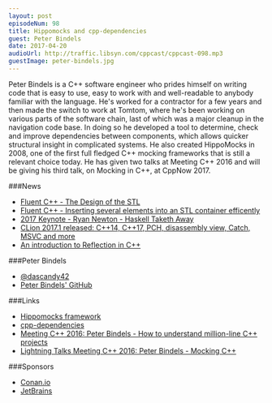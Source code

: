 ```yaml
---
layout: post
episodeNum: 98
title: Hippomocks and cpp-dependencies
guest: Peter Bindels
date: 2017-04-20
audioUrl: http://traffic.libsyn.com/cppcast/cppcast-098.mp3
guestImage: peter-bindels.jpg
---
```


Peter Bindels is a C++ software engineer who prides himself on writing code that is easy to use, easy to work with and well-readable to anybody familiar with the language. He's worked for a contractor for a few years and then made the switch to work at Tomtom, where he's been working on various parts of the software chain, last of which was a major cleanup in the navigation code base. In doing so he developed a tool to determine, check and improve dependencies between components, which allows quicker structural insight in complicated systems. He also created HippoMocks in 2008, one of the first full fledged C++ mocking frameworks that is still a relevant choice today. He has given two talks at Meeting C++ 2016 and will be giving his third talk, on Mocking in C++, at CppNow 2017.

###News

 - [Fluent C++ - The Design of the STL](http://www.fluentcpp.com/2017/04/18/the-design-of-the-stl/)
 - [Fluent C++ - Inserting several elements into an STL container efficently](http://www.fluentcpp.com/2017/03/28/inserting-several-elements-into-an-stl-container/)
 - [2017 Keynote - Ryan Newton - Haskell Taketh Away](http://cppnow.org/2017-conference/announcements/2017/04/12/haskell-keynote.html)
 - [CLion 2017.1 released: C++14, C++17, PCH, disassembly view, Catch, MSVC and more](https://blog.jetbrains.com/clion/2017/03/clion-2017-1-released/)
 - [An introduction to Reflection in C++](http://jackieokay.com/2017/04/13/reflection1.html)
 
###Peter Bindels

 - [@dascandy42](https://twitter.com/dascandy42)
 - [Peter Bindels' GitHub](https://github.com/dascandy)

###Links

 - [Hippomocks framework](http://hippomocks.com/)
 - [cpp-dependencies](https://github.com/tomtom-international/cpp-dependencies)
 - [Meeting C++ 2016: Peter Bindels - How to understand million-line C++ projects](https://www.youtube.com/watch?v=g4eLn2hz-u0)
 - [Lightning Talks Meeting C++ 2016: Peter Bindels - Mocking C++](https://www.youtube.com/watch?v=6N92PkBeIHw)

###Sponsors

- [Conan.io](http://conan.io/)
- [JetBrains](https://www.jetbrains.com/cpp/?utm_source=cppcast&utm_medium=podcast&utm_content=cppcast-podcast&utm_campaign=cpp)
